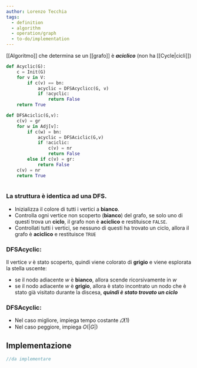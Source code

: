 ```yaml
---
author: Lorenzo Tecchia
tags:
  - definition
  - algorithm
  - operation/graph
  - to-do/implementation
---
```

[[Algoritmo]] che determina se un [[grafo]] è ***aciclico*** (non ha [[Cycle|cicli]])
	
```python
def Acyclic(G):
	c = Init(G)
	for v in V:
		if c(v) == bn:
			acyclic = DFSAcyclicc(G, v)
			if !acyclic:
				return False
	return True
```

```python
def DFSAciclic(G,v):
	c(v) = gr
	for w in Adj[v]:
		if c(w) = bn:
			acyclic = DFSAciclic(G,v)
			if !aciclic:
				c(v) = nr
				return False
		else if c(v) = gr:
			return False
	c(v) = nr
	return True				
			
```
### La struttura è identica ad una $\textbf{DFS}$.
- Inizializza il colore di tutti i vertici a **bianco**.  
- Controlla ogni vertice non scoperto (**bianco**) del grafo, se solo uno di questi trova un **ciclo**, il grafo non è **aciclico** e restituisce `FALSE`.
- Controllati tutti i vertici, se nessuno di questi ha trovato un ciclo, allora il grafo è **aciclico** e restituisce `TRUE`
### $\textbf{DFSAcyclic}$:  
Il vertice $v$ è stato scoperto, quindi viene colorato di **grigio** e viene esplorata la stella uscente:
- se il nodo adiacente $w$ è **bianco**, allora scende ricorsivamente in $w$  
- se il nodo adiacente $w$ è **grigio**, allora è stato incontrato un nodo che è stato già visitato durante la discesa, ***quindi è stato trovato un ciclo***
### $\textbf{DFSAcyclic}$:
- Nel caso migliore, impiega tempo costante $\varOmega(1)$ 
- Nel caso peggiore, impiega $O(|G|)$

## Implementazione
```C
//da implementare
```